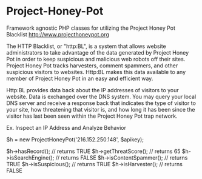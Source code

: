 Project-Honey-Pot
=================

Framework agnostic PHP classes for utilizing the Project Honey Pot Blacklist
http://www.projecthoneypot.org

The HTTP Blacklist, or "http:BL", is a system that allows website administrators to take advantage of the data generated by Project Honey Pot in order to keep suspicious and malicious web robots off their sites. Project Honey Pot tracks harvesters, comment spammers, and other suspicious visitors to websites. Http:BL makes this data available to any member of Project Honey Pot in an easy and efficient way.

Http:BL provides data back about the IP addresses of visitors to your website. Data is exchanged over the DNS system. You may query your local DNS server and receive a response back that indicates the type of visitor to your site, how threatening that visitor is, and how long it has been since the visitor has last been seen within the Project Honey Pot trap network.


Ex. Inspect an IP Address and Analyze Behavior

$h = new ProjectHoneyPot('216.152.250.148', $apikey);

$h->hasRecord(); // returns TRUE
$h->getThreatScore(); // returns 65
$h->isSearchEngine(); // returns FALSE
$h->isContentSpammer(); // returns TRUE
$h->isSuspicious(); // returns TRUE
$h->isHarvester(); // returns FALSE
